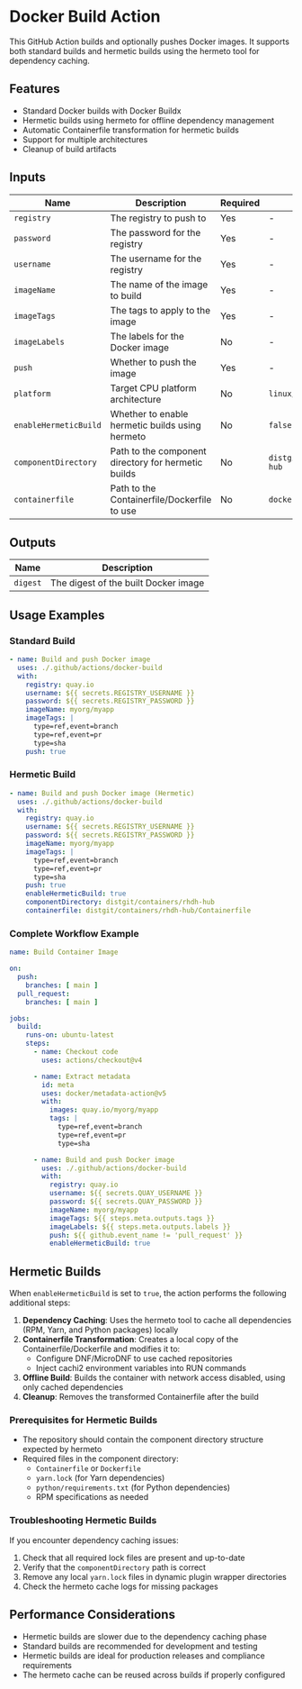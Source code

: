 # Docker Build Action

This GitHub Action builds and optionally pushes Docker images. It supports both standard builds and hermetic builds using the hermeto tool for dependency caching.

## Features

- Standard Docker builds with Docker Buildx
- Hermetic builds using hermeto for offline dependency management
- Automatic Containerfile transformation for hermetic builds
- Support for multiple architectures
- Cleanup of build artifacts

## Inputs

| Name | Description | Required | Default |
|------|-------------|----------|---------|
| `registry` | The registry to push to | Yes | - |
| `password` | The password for the registry | Yes | - |
| `username` | The username for the registry | Yes | - |
| `imageName` | The name of the image to build | Yes | - |
| `imageTags` | The tags to apply to the image | Yes | - |
| `imageLabels` | The labels for the Docker image | No | - |
| `push` | Whether to push the image | Yes | - |
| `platform` | Target CPU platform architecture | No | `linux/amd64` |
| `enableHermeticBuild` | Whether to enable hermetic builds using hermeto | No | `false` |
| `componentDirectory` | Path to the component directory for hermetic builds | No | `distgit/containers/rhdh-hub` |
| `containerfile` | Path to the Containerfile/Dockerfile to use | No | `docker/Dockerfile` |

## Outputs

| Name | Description |
|------|-------------|
| `digest` | The digest of the built Docker image |

## Usage Examples

### Standard Build

```yaml
- name: Build and push Docker image
  uses: ./.github/actions/docker-build
  with:
    registry: quay.io
    username: ${{ secrets.REGISTRY_USERNAME }}
    password: ${{ secrets.REGISTRY_PASSWORD }}
    imageName: myorg/myapp
    imageTags: |
      type=ref,event=branch
      type=ref,event=pr
      type=sha
    push: true
```

### Hermetic Build

```yaml
- name: Build and push Docker image (Hermetic)
  uses: ./.github/actions/docker-build
  with:
    registry: quay.io
    username: ${{ secrets.REGISTRY_USERNAME }}
    password: ${{ secrets.REGISTRY_PASSWORD }}
    imageName: myorg/myapp
    imageTags: |
      type=ref,event=branch
      type=ref,event=pr
      type=sha
    push: true
    enableHermeticBuild: true
    componentDirectory: distgit/containers/rhdh-hub
    containerfile: distgit/containers/rhdh-hub/Containerfile
```

### Complete Workflow Example

```yaml
name: Build Container Image

on:
  push:
    branches: [ main ]
  pull_request:
    branches: [ main ]

jobs:
  build:
    runs-on: ubuntu-latest
    steps:
      - name: Checkout code
        uses: actions/checkout@v4

      - name: Extract metadata
        id: meta
        uses: docker/metadata-action@v5
        with:
          images: quay.io/myorg/myapp
          tags: |
            type=ref,event=branch
            type=ref,event=pr
            type=sha

      - name: Build and push Docker image
        uses: ./.github/actions/docker-build
        with:
          registry: quay.io
          username: ${{ secrets.QUAY_USERNAME }}
          password: ${{ secrets.QUAY_PASSWORD }}
          imageName: myorg/myapp
          imageTags: ${{ steps.meta.outputs.tags }}
          imageLabels: ${{ steps.meta.outputs.labels }}
          push: ${{ github.event_name != 'pull_request' }}
          enableHermeticBuild: true
```

## Hermetic Builds

When `enableHermeticBuild` is set to `true`, the action performs the following additional steps:

1. **Dependency Caching**: Uses the hermeto tool to cache all dependencies (RPM, Yarn, and Python packages) locally
2. **Containerfile Transformation**: Creates a local copy of the Containerfile/Dockerfile and modifies it to:
   - Configure DNF/MicroDNF to use cached repositories
   - Inject cachi2 environment variables into RUN commands
3. **Offline Build**: Builds the container with network access disabled, using only cached dependencies
4. **Cleanup**: Removes the transformed Containerfile after the build

### Prerequisites for Hermetic Builds

- The repository should contain the component directory structure expected by hermeto
- Required files in the component directory:
  - `Containerfile` or `Dockerfile`
  - `yarn.lock` (for Yarn dependencies)
  - `python/requirements.txt` (for Python dependencies)
  - RPM specifications as needed

### Troubleshooting Hermetic Builds

If you encounter dependency caching issues:

1. Check that all required lock files are present and up-to-date
2. Verify that the `componentDirectory` path is correct
3. Remove any local `yarn.lock` files in dynamic plugin wrapper directories
4. Check the hermeto cache logs for missing packages

## Performance Considerations

- Hermetic builds are slower due to the dependency caching phase
- Standard builds are recommended for development and testing
- Hermetic builds are ideal for production releases and compliance requirements
- The hermeto cache can be reused across builds if properly configured 